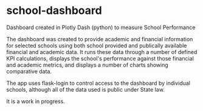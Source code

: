 # school-dashboard
Dashboard created in Plotly Dash (python) to measure School Performance

The dashboard was created to provide academic and financial information for selected schools using both school provided
and publically available financial and academic data. It runs these data through a number of defined KPI calculations, displays the school's
performance against those financial and academic metrics, and displays a number of charts showing comparative data.

The app uses flask-login to control access to the dashboard by individual schools, although all of the data used is public under State law.

It is a work in progress.

